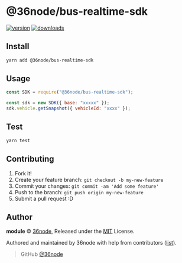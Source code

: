 # @36node/bus-realtime-sdk

[![version][0]][1] [![downloads][2]][3]

## Install

```bash
yarn add @36node/bus-realtime-sdk
```

## Usage

```js
const SDK = require("@36node/bus-realtime-sdk");

const sdk = new SDK({ base: "xxxxx" });
sdk.vehicle.getSnapshot({ vehicleId: "xxxx" });
```

## Test

```sh
yarn test
```

## Contributing

1. Fork it!
2. Create your feature branch: `git checkout -b my-new-feature`
3. Commit your changes: `git commit -am 'Add some feature'`
4. Push to the branch: `git push origin my-new-feature`
5. Submit a pull request :D

## Author

**module** © [36node](https://github.com/36node), Released under the [MIT](./LICENSE) License.

Authored and maintained by 36node with help from contributors ([list](https://github.com/36node/module/contributors)).

> GitHub [@36node](https://github.com/36node)

[0]: https://img.shields.io/npm/v/@36node/bus-realtime-sdk.svg?style=flat
[1]: https://npmjs.com/package/@36node/bus-realtime-sdk
[2]: https://img.shields.io/npm/dm/@36node/bus-realtime-sdk.svg?style=flat
[3]: https://npmjs.com/package/@36node/bus-realtime-sdk
